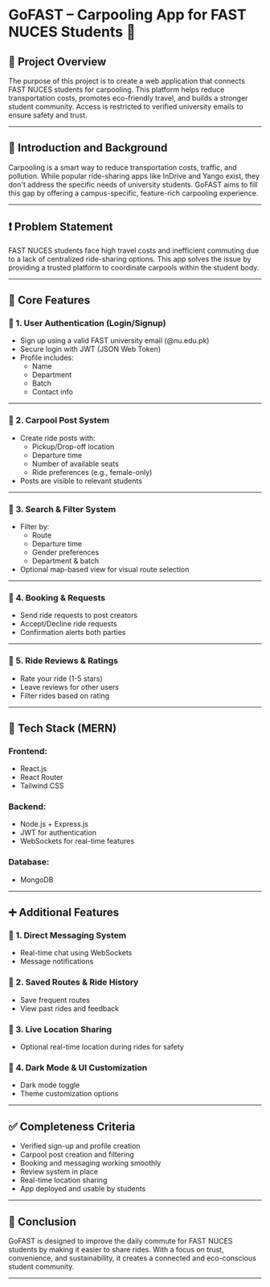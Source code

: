 # GoFAST – Carpooling App for FAST NUCES Students 🚗

## 📌 Project Overview

The purpose of this project is to create a web application that connects FAST NUCES students for carpooling. This platform helps reduce transportation costs, promotes eco-friendly travel, and builds a stronger student community. Access is restricted to verified university emails to ensure safety and trust.

---

## 🎯 Introduction and Background

Carpooling is a smart way to reduce transportation costs, traffic, and pollution. While popular ride-sharing apps like InDrive and Yango exist, they don't address the specific needs of university students. GoFAST aims to fill this gap by offering a campus-specific, feature-rich carpooling experience.

---

## ❗ Problem Statement

FAST NUCES students face high travel costs and inefficient commuting due to a lack of centralized ride-sharing options. This app solves the issue by providing a trusted platform to coordinate carpools within the student body.

---

## 🚀 Core Features

### 🔐 1. User Authentication (Login/Signup)

- Sign up using a valid FAST university email (@nu.edu.pk)
- Secure login with JWT (JSON Web Token)
- Profile includes:
  - Name
  - Department
  - Batch
  - Contact info

---

### 📢 2. Carpool Post System

- Create ride posts with:
  - Pickup/Drop-off location
  - Departure time
  - Number of available seats
  - Ride preferences (e.g., female-only)
- Posts are visible to relevant students

---

### 🔎 3. Search & Filter System

- Filter by:
  - Route
  - Departure time
  - Gender preferences
  - Department & batch
- Optional map-based view for visual route selection

---

### 📩 4. Booking & Requests

- Send ride requests to post creators
- Accept/Decline ride requests
- Confirmation alerts both parties

---

### 🌟 5. Ride Reviews & Ratings

- Rate your ride (1-5 stars)
- Leave reviews for other users
- Filter rides based on rating

---

## 🧰 Tech Stack (MERN)

### Frontend:

- React.js
- React Router
- Tailwind CSS

### Backend:

- Node.js + Express.js
- JWT for authentication
- WebSockets for real-time features

### Database:

- MongoDB

---

## ➕ Additional Features

### 💬 1. Direct Messaging System

- Real-time chat using WebSockets
- Message notifications

### 🔁 2. Saved Routes & Ride History

- Save frequent routes
- View past rides and feedback

### 📍 3. Live Location Sharing

- Optional real-time location during rides for safety

### 🌙 4. Dark Mode & UI Customization

- Dark mode toggle
- Theme customization options

---

## ✅ Completeness Criteria

- Verified sign-up and profile creation
- Carpool post creation and filtering
- Booking and messaging working smoothly
- Review system in place
- Real-time location sharing
- App deployed and usable by students

---

## 🏁 Conclusion

GoFAST is designed to improve the daily commute for FAST NUCES students by making it easier to share rides. With a focus on trust, convenience, and sustainability, it creates a connected and eco-conscious student community.

---
